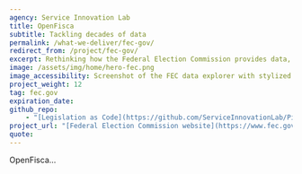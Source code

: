 ```yaml
---
agency: Service Innovation Lab
title: OpenFisca
subtitle: Tackling decades of data
permalink: /what-we-deliver/fec-gov/
redirect_from: /project/fec-gov/
excerpt: Rethinking how the Federal Election Commission provides data, instructions, and legal resources to the public.
image: /assets/img/home/hero-fec.png
image_accessibility: Screenshot of the FEC data explorer with stylized magnifying glass.
project_weight: 12
tag: fec.gov
expiration_date:
github_repo:
    - "[Legislation as Code](https://github.com/ServiceInnovationLab/Piccolo)"
project_url: "[Federal Election Commission website](https://www.fec.gov/)"
quote:
---
```


OpenFisca...
